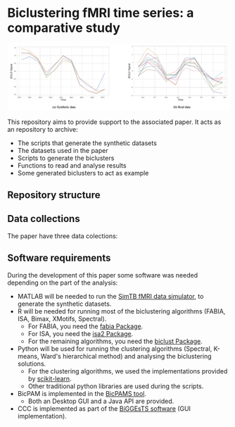 # Biclustering fMRI time series: a comparative study

![Image of Yaktocat](https://raw.githubusercontent.com/ECastanho/Biclustering-fMRI-Time-Series-A-comparative-Study/master/IllustrativeBics.png)

This repository aims to provide support to the associated paper. It acts as an repository to archive:

- The scripts that generate the synthetic datasets
- The datasets used in the paper
- Scripts to generate the biclusters
- Functions to read and analyse results
- Some generated biclusters to act as example 

## Repository structure


## Data collections

The paper have three data colections:




## Software requirements
During the development of this paper some software was needed depending on the part of the analysis:

- MATLAB will be needed to run the [SimTB fMRI data simulator](https://trendscenter.org/software/simtb/), to generate the synthetic datasets.
- R will be needed for running most of the biclustering algorithms (FABIA, ISA, Bimax, XMotifs, Spectral).
  - For FABIA, you need the [fabia Package](https://bioconductor.org/packages/release/bioc/html/fabia.html).
  - For ISA, you need the [isa2 Package](https://cran.r-project.org/web/packages/isa2/index.html).
  - For the remaining algorithms, you need the [biclust Package](https://cran.r-project.org/web/packages/biclust/index.html).
- Python will be used for running the clustering algorithms (Spectral, K-means, Ward's hierarchical method) and analysing the biclustering solutions.
  - For the clustering algorithms, we used the implementations provided by [scikit-learn](https://scikit-learn.org/stable/).
  - Other traditional python libraries are used during the scripts.
- BicPAM is implemented in the [BicPAMS tool](https://web.ist.utl.pt/rmch/bicpams/).
  - Both an Desktop GUI and a Java API are provided.
- CCC is implemented as part of the [BiGGEsTS software](http://homepage.tudelft.nl/c7g5f/software/biggests2/) (GUI implementation).
  
  
  
